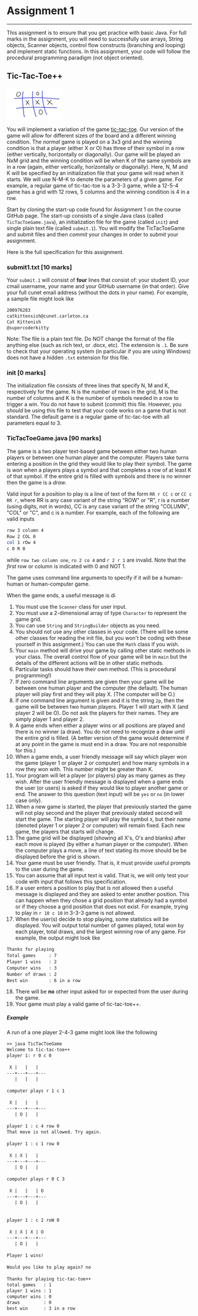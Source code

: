 # Assignment 1
---

This assignment is to ensure that you get practice with basic Java. For full marks in the assignment, you will need to successfully use arrays, String objects, Scanner objects, control flow constructs (branching and looping) and implement static functions. In this assignment, your code will follow the procedural programming paradigm (not object oriented). 


## Tic-Tac-Toe++

![tic-tac-toe-image](pics/tac.png)

You will implement a variation of the game [tic-tac-toe](https://en.wikipedia.org/wiki/Tic-tac-toe). Our version of the game will allow for different sizes of the board and a different winning condition. The _normal_ game is played on a 3x3 grid and the winning condition is that a player (either X or O) has three of their symbol in a row (either vertically, horizontally or diagonally). Our game will be played an NxM grid and the winning condition will be when K of the same symbols are in a row (again, either vertically, horizontally or diagonally). Here, N, M and K will be specified by an initialization file that your game will read when it starts. We will use N-M-K to denote the parameters of a given game. For example, a regular game of tic-tac-toe is a 3-3-3 game, while a 12-5-4 game has a grid with 12 rows, 5 columns and the winning condition is 4 in a row. 


Start by cloning the start-up code found for Assignment 1 on the course GitHub page. The start-up consists of a single Java class (called `TicTacToeGame.java`), an initialization file for the game (called `init`) and single plain text file (called `submit.1`). You will modify the TicTacToeGame and submit files and then _commit_ your changes in order to _submit_ your assignment.



Here is the full specification for this assignment.

### submit1.txt [10 marks]

Your `submit.1` will consist of __four__ lines that consist of: your student ID, your cmail username, your name and your GitHub username (in that order). Give your full cunet email address (without the dots in your name). For example, a sample file might look like 

```text
200976283
catkittensish@cunet.carleton.ca
Cat Kittenish
@supercoderkitty
```

Note: The file is a plain text file. Do NOT change the format of the file anything else (such as rich text, or .docx, etc). The extension is `.1`. Be sure to check that your operating system (in particular if you are using Windows) does not have a hidden `.txt` extension for this file.

### init [0 marks]

The initialization file consists of three lines that specify N, M and K, respectively for the game. N is the number of rows in the grid, M is the number of columns and K is the number of symbols needed in a row to trigger a win. You do not have to submit (_commit_) this file. However, you _should_ be using this file to test that your code works on a game that is not standard. The default game is a regular game of tic-tac-toe with all parameters equal to 3.


### TicTacToeGame.java [90 marks]

The game is a two player text-based game between either two human players or between one human player and the computer. Players take turns entering a position in the grid they would like to play their symbol. The game is _won_ when a players plays a symbol and that completes a row of at least K of that symbol. If the entire grid is filled with symbols and there is no winner then the game is a _draw_. 

Valid input for a position to play is a line of text of the form `RR r CC c` or `CC c RR r`, where RR is any case variant of the string "ROW" or "R", r is a number (using digits, not in words), CC is any case variant of the string "COLUMN", "COL" or "C", and c is a number. For example, each of the following are valid inputs

```sh
row 3 column 4
Row 2 COL 0
col 1 rOw 4
c 0 R 0
```

while `row two column one`, `ro 2 co 4` and `r 2 r 1` are invalid. Note that the _first_ row or column is indicated with 0 and NOT 1.
 
The game uses command line arguments to specify if it will be a human-human or human-computer game. 

When the game ends, a useful message is di

1. You must use the `Scanner` class for user input.
2. You must use a 2-dimensional array of type `Character` to represent the game grid.  
3. You can use `String` and `StringBuilder` objects as you need.
4. You should not use any other classes in your code. (There will be some other classes for reading the init file, but you won't be coding with these yourself in this assignment.) You can use the `Math` class if you wish.
5. Your `main` method will drive your game by calling other static methods in your class. 	The overall control flow of your game will be in `main` but the details of the different actions will be in other static methods.
6. Particular tasks should have their own method. (This is procedural programming!)
7. If zero command line arguments are given then your game will be between one human player and the computer (the default). The human player will play first and they will play X. (The computer will be O.)
8. If one command line argument is given and it is the string `2p`, then the game will be between two human players. Player 1 will start with X (and player 2 will be O). 
Do not ask the players for their names. They are simply player 1 and player 2.
9. A game ends when either a player wins or all positions are played and there is no winner (a draw). You do not need to recognize a draw until the entire grid is filled. (A better version of the game would determine if at any point in the game is must end in a draw. You are not responsible for this.)
10. When a game ends, a user friendly message will say which player won the game (player 1 or player 2 or computer) and how many symbols in a row they won with. This number might be greater than K.
11. Your program will let a player (or players) play as many games as they wish. After the user friendly message is displayed when a game ends the user (or users) is asked if they would like to player another game or end. The answer to this question (text input) will be `yes` or `no` (in lower case only).
12. When a new game is started, the player that previously started the game will not play second and the player that previously stated second will start the game. The starting player will play the symbol `X`, but their _name_ (denoted player 1 or player 2 or computer) will remain fixed. Each new game, the players that starts will change. 
13. The game grid will be displayed (showing all X's, O's and blanks) after each move is played (by either a human player or the computer). When the computer plays a move, a line of text stating its move should be be displayed before the grid is shown.
14. Your game must be user friendly.  That is, it must provide useful prompts to the user during the game. 
15. You can assume that all input text is valid. That is, we will only test your code with input that follows this specification.
16. If a user enters a position to play that is not allowed then a useful message is displayed and they are asked to enter another position. This can happen when they chose a grid position that already had a symbol or if they choose a grid position that does not exist. For example, trying to play in `r 10 c 10` in 3-3-3 game is not allowed. 
17. When the user(s) decide to stop playing, some statistics will be displayed. You will output total number of games played, total won by each player, total draws, and the largest winning row of any game. For example, the output might look like

```sh
Thanks for playing
Total games     : 7
Player 1 wins   : 2
Computer wins   : 3
Number of draws : 2
Best win        : 6 in a row
```
18. There will be __no__ other input asked for or expected from the user during the game. 
19. Your game must play a valid game of tic-tac-toe++.


##### Example
A run of a one player 2-4-3 game might look like the following

```
>> java TicTacToeGame 
Welcome to tic-tac-toe++
player 1: r 0 c 0

 X |   |   | 
---+---+---+---
   |   |   |

computer plays r 1 c 1

 X |   |   | 
---+---+---+---
   | O |   |
	
player 1 : c 4 row 0
That move is not allowed. Try again.
	
player 1 : c 1 row 0

 X | X |   | 
---+---+---+---
   | O |   |

computer plays r 0 C 3

 X |   |   | O
---+---+---+---
   | O |   |

	
player 1 : c 2 roW 0

 X | X | X | O
---+---+---+---
   | O |   |

Player 1 wins!

Would you like to play again? no

Thanks for playing tic-tac-toe++
total games   : 1
player 1 wins : 1
computer wins : 0
draws         : 0
best win      : 3 in a row	
```




